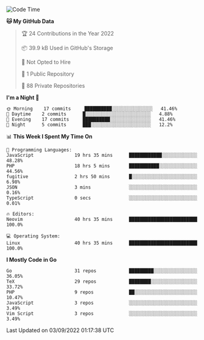 
<!--START_SECTION:waka-->
![Code Time](http://img.shields.io/badge/Code%20Time-2%2C498%20hrs%2051%20mins-blue)

**🐱 My GitHub Data** 

> 🏆 24 Contributions in the Year 2022
 > 
> 📦 39.9 kB Used in GitHub's Storage 
 > 
> 🚫 Not Opted to Hire
 > 
> 📜 1 Public Repository 
 > 
> 🔑 88 Private Repositories  
 > 
**I'm a Night 🦉** 

```text
🌞 Morning    17 commits     ██████████░░░░░░░░░░░░░░░   41.46% 
🌆 Daytime    2 commits      █░░░░░░░░░░░░░░░░░░░░░░░░   4.88% 
🌃 Evening    17 commits     ██████████░░░░░░░░░░░░░░░   41.46% 
🌙 Night      5 commits      ███░░░░░░░░░░░░░░░░░░░░░░   12.2%

```


📊 **This Week I Spent My Time On** 

```text
💬 Programming Languages: 
JavaScript               19 hrs 35 mins      ████████████░░░░░░░░░░░░░   48.28% 
PHP                      18 hrs 5 mins       ███████████░░░░░░░░░░░░░░   44.56% 
fugitive                 2 hrs 50 mins       █░░░░░░░░░░░░░░░░░░░░░░░░   6.98% 
JSON                     3 mins              ░░░░░░░░░░░░░░░░░░░░░░░░░   0.16% 
TypeScript               0 secs              ░░░░░░░░░░░░░░░░░░░░░░░░░   0.01%

🔥 Editors: 
Neovim                   40 hrs 35 mins      █████████████████████████   100.0%

💻 Operating System: 
Linux                    40 hrs 35 mins      █████████████████████████   100.0%

```

**I Mostly Code in Go** 

```text
Go                       31 repos            █████████░░░░░░░░░░░░░░░░   36.05% 
TeX                      29 repos            ████████░░░░░░░░░░░░░░░░░   33.72% 
PHP                      9 repos             ██░░░░░░░░░░░░░░░░░░░░░░░   10.47% 
JavaScript               3 repos             ░░░░░░░░░░░░░░░░░░░░░░░░░   3.49% 
Vim Script               3 repos             ░░░░░░░░░░░░░░░░░░░░░░░░░   3.49%

```



 Last Updated on 03/09/2022 01:17:38 UTC
<!--END_SECTION:waka-->
